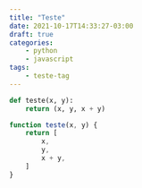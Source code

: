 ```yaml
---
title: "Teste"
date: 2021-10-17T14:33:27-03:00
draft: true
categories:
    - python
    - javascript
tags:
    - teste-tag
---
```



```python
def teste(x, y):
    return (x, y, x + y)
```

```js
function teste(x, y) {
    return [
        x,
        y,
        x + y,
    ]
}
```